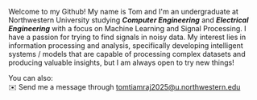 Welcome to my Github! My name is Tom and I'm an undergraduate at Northwestern University studying ***Computer Engineering*** and ***Electrical Engineering*** with a focus on Machine Learning and Signal Processing. I have a passion for trying to find signals in noisy data. My interest lies in information processing and analysis, specifically developing intelligent systems / models that are capable of processing complex datasets and producing valuable insights, but I am always open to try new things!

You can also:<br>
:envelope: Send me a message through <tomtiamraj2025@u.northwestern.edu><br>
<!---

 I like to explore technology through personal projects and collaborations. Feel free to explore my github to learn more about them!
:open_file_folder: Learn more about me at [jerayut.github.io](https://jerayut.github.io/)

### :computer: *Current Projects*

I'm working on building printed circuit boards (PCBs) to acquire information from the wheel sensors of a car and trasmit them through CAN to be proccessed and displayed on the dash of a racing car as well as developing a machine learning base trading algorithm

### :toolbox: *Tools, Technology, Experience*

Here are some of the languages and technology I have experience with!

<table>
  <tr>
    <td align="center" height="108" width="108">
      <img
        src="https://cdn.jsdelivr.net/gh/devicons/devicon/icons/html5/html5-plain.svg"
        width="48"
        height="48"
        alt="HTML"
      />
      <br /><strong>HTML5</strong>
    </td>
    <td align="center" height="108" width="108">
      <img
        src="https://cdn.jsdelivr.net/gh/devicons/devicon/icons/css3/css3-plain.svg"
        width="48"
        height="48"
        alt="CSS3"
      />
      <br/><strong>CSS3</strong>
    </td>
    <td align="center" height="108" width="108">
      <img
        src="https://cdn.jsdelivr.net/gh/devicons/devicon/icons/javascript/javascript-plain.svg"
        width="48"
        height="48"
        alt="JavaScript"
      />
      <br /><strong>JavaScript</strong>
    </td>
    <td align="center" height="108" width="108">
      <img
        src="https://cdn.jsdelivr.net/gh/devicons/devicon/icons/python/python-original.svg"
        width="48"
        height="48"
        alt="Python"
      />
      <br /><strong>Python</strong>
    </td>
    <td align="center" height="108" width="108">
      <img
        src="https://cdn.jsdelivr.net/gh/devicons/devicon/icons/cplusplus/cplusplus-original.svg"
        width="48"
        height="48"
        alt="C++"
      />
      <br /><strong>C++</strong>
    </td>
    <td align="center" height="108" width="108">
      <img
        src="https://cdn.jsdelivr.net/gh/devicons/devicon/icons/java/java-original.svg"
        width="48"
        height="48"
        alt="Java"
      />
      <br /><strong>Java</strong>
    </td>
  </tr>
  <tr>
    <td align="center" height="108" width="108">
      <img
        src="https://cdn.jsdelivr.net/gh/devicons/devicon/icons/r/r-original.svg"
        width="48"
        height="48"
        alt="R"
      />
      <br /><strong>R</strong>
    </td>
    <td align="center" height="108" width="108">
      <img
        src="https://cdn.jsdelivr.net/gh/devicons/devicon/icons/matlab/matlab-original.svg"
        width="48"
        height="48"
        alt="Matlab"
      />
      <br /><strong>MATLAB</strong>
    </td>
    <td align="center" height="108" width="108">
      <img
        src="https://cdn.jsdelivr.net/gh/devicons/devicon/icons/c/c-original.svg"
        width="48"
        height="48"
        alt="C"
      />
      <br /><strong>C</strong>
    </td>
    <td align="center" height="108" width="108">
      <img
        src="https://cdn.jsdelivr.net/gh/devicons/devicon/icons/flutter/flutter-original.svg"
        width="48"
        height="48"
        alt="Flutter"
      />
      <br /><strong>Flutter</strong>
    </td>
    <td align="center" height="108" width="108">
      <img
        src="https://cdn.jsdelivr.net/gh/devicons/devicon/icons/dart/dart-original.svg"
        width="48"
        height="48"
        alt="Dart"
      />
      <br /><strong>Dart</strong>
    </td>
  </tr>
</table>
-->
<!--
![Top Langs](https://github-readme-stats.vercel.app/api/top-langs/?username=JerayuT&layout=compact&theme=codeSTACKr&hide_border=true)


# :page_facing_up: Current Github Stats:

![Top Langs](https://github-readme-stats.vercel.app/api?username=JerayuT&show_icons=true&theme=codeSTACKr&&hide_border=true)

![Top Langs](https://github-readme-streak-stats.herokuapp.com/?user=JerayuT&&theme=codeSTACKr&&hide_border=true)
-->
